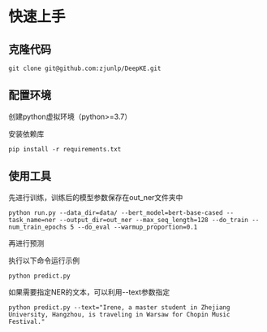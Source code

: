 # 快速上手

## 克隆代码

```
git clone git@github.com:zjunlp/DeepKE.git
```



## 配置环境

创建python虚拟环境（python>=3.7）

安装依赖库

```
pip install -r requirements.txt
```



## 使用工具

先进行训练，训练后的模型参数保存在out_ner文件夹中

```
python run.py --data_dir=data/ --bert_model=bert-base-cased --task_name=ner --output_dir=out_ner --max_seq_length=128 --do_train --num_train_epochs 5 --do_eval --warmup_proportion=0.1
```

再进行预测<br>

执行以下命令运行示例

```
python predict.py
```
如果需要指定NER的文本，可以利用--text参数指定
```
python predict.py --text="Irene, a master student in Zhejiang University, Hangzhou, is traveling in Warsaw for Chopin Music Festival."
```

